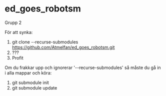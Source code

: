 # ed_goes_robotsm
Grupp 2

För att synka:
  1) git clone --recurse-submodules https://github.com/Atmelfan/ed_goes_robotsm.git
  2) ???
  3) Profit
  
  
Om du frakkar upp och ignorerar '--recurse-submodules' så måste du gå in i alla mappar och köra:
  1) git submodule init
  2) git submodule update
